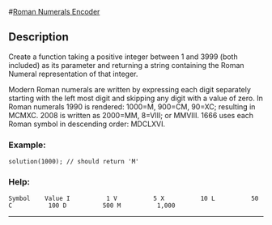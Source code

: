 #[Roman Numerals Encoder](https://www.codewars.com/kata/51b62bf6a9c58071c600001b/train/javascript)

## Description

Create a function taking a positive integer between 1 and 3999 (both included) as its parameter and returning a string containing the Roman Numeral representation of that integer.

Modern Roman numerals are written by expressing each digit separately starting with the left most digit and skipping any digit with a value of zero. In Roman numerals 1990 is rendered: 1000=M, 900=CM, 90=XC; resulting in MCMXC. 2008 is written as 2000=MM, 8=VIII; or MMVIII. 1666 uses each Roman symbol in descending order: MDCLXVI.
	

### Example: 

`solution(1000); // should return 'M'`

### Help:

`
Symbol    Value
I          1
V          5
X          10
L          50
C          100
D          500
M          1,000
`

______________________________________________________________________________





